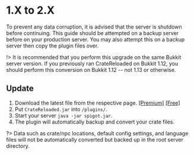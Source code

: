 # 1.X to 2.X

To prevent any data corruption, it is advised that the server is shutdown before continuing.
This guide should be attempted on a backup server before on your production server. You may
also attempt this on a backup server then copy the plugin files over.

!> It is recommended that you perform this upgrade on the same Bukkit server version. If
you previously ran CrateReloaded on Bukkit 1.12, you should perform this conversion
on Bukkit 1.12 -- not 1.13 or otherwise.

## Update

1. Download the latest file from the respective page.
[[Premium]](https://www.spigotmc.org/resources/.3663/)
[[Free]](https://www.spigotmc.org/resources/.861/)
2. Put `CrateReloaded.jar` into `/plugins/`.
3. Start your server `java -jar spigot.jar`.
4. The plugin will automatically backup and convert your crate files.

?> Data such as crate/npc locations, default config settings, and language files will not be
automatically converted but backed up in the root server directory.